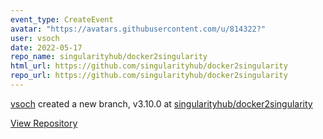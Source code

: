 ```yaml
---
event_type: CreateEvent
avatar: "https://avatars.githubusercontent.com/u/814322?"
user: vsoch
date: 2022-05-17
repo_name: singularityhub/docker2singularity
html_url: https://github.com/singularityhub/docker2singularity
repo_url: https://github.com/singularityhub/docker2singularity
---
```


<a href='https://github.com/vsoch' target='_blank'>vsoch</a> created a new branch, v3.10.0 at <a href='https://github.com/singularityhub/docker2singularity' target='_blank'>singularityhub/docker2singularity</a>

<a href='https://github.com/singularityhub/docker2singularity' target='_blank'>View Repository</a>